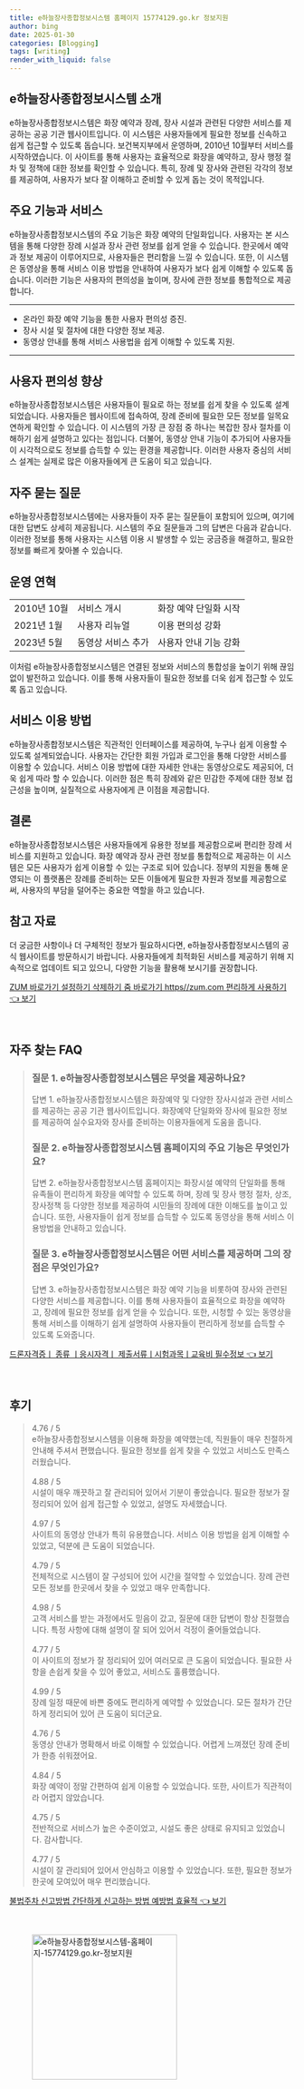 ```yaml
---
title: e하늘장사종합정보시스템 홈페이지 15774129.go.kr 정보지원
author: bing
date: 2025-01-30
categories: [Blogging]
tags: [writing]
render_with_liquid: false
---
```



<h2 id='e하늘장사종합정보시스템 소개'>e하늘장사종합정보시스템 소개</h2>

<p>e하늘장사종합정보시스템은 화장 예약과 장례, 장사 시설과 관련된 다양한 서비스를 제공하는 공공 기관 웹사이트입니다. 이 시스템은 사용자들에게 필요한 정보를 신속하고 쉽게 접근할 수 있도록 돕습니다. 보건복지부에서 운영하며, 2010년 10월부터 서비스를 시작하였습니다. 이 사이트를 통해 사용자는 효율적으로 화장을 예약하고, 장사 행정 절차 및 정책에 대한 정보를 확인할 수 있습니다. 특히, 장례 및 장사와 관련된 각각의 정보를 제공하여, 사용자가 보다 잘 이해하고 준비할 수 있게 돕는 것이 목적입니다.</p>

<h2 id='주요 기능과 서비스'>주요 기능과 서비스</h2>

<p>e하늘장사종합정보시스템의 주요 기능은 화장 예약의 단일화입니다. 사용자는 본 시스템을 통해 다양한 장례 시설과 장사 관련 정보를 쉽게 얻을 수 있습니다. 한곳에서 예약과 정보 제공이 이루어지므로, 사용자들은 편리함을 느낄 수 있습니다. 또한, 이 시스템은 동영상을 통해 서비스 이용 방법을 안내하여 사용자가 보다 쉽게 이해할 수 있도록 돕습니다. 이러한 기능은 사용자의 편의성을 높이며, 장사에 관한 정보를 통합적으로 제공합니다.</p>

<hr />

<ul>
    <li>온라인 화장 예약 기능을 통한 사용자 편의성 증진.</li>
    <li>장사 시설 및 절차에 대한 다양한 정보 제공.</li>
    <li>동영상 안내를 통해 서비스 사용법을 쉽게 이해할 수 있도록 지원.</li>
</ul>

<hr />

<h2 id='사용자 편의성 향상'>사용자 편의성 향상</h2>

<p>e하늘장사종합정보시스템은 사용자들이 필요로 하는 정보를 쉽게 찾을 수 있도록 설계되었습니다. 사용자들은 웹사이트에 접속하여, 장례 준비에 필요한 모든 정보를 일목요연하게 확인할 수 있습니다. 이 시스템의 가장 큰 장점 중 하나는 복잡한 장사 절차를 이해하기 쉽게 설명하고 있다는 점입니다. 더불어, 동영상 안내 기능이 추가되어 사용자들이 시각적으로도 정보를 습득할 수 있는 환경을 제공합니다. 이러한 사용자 중심의 서비스 설계는 실제로 많은 이용자들에게 큰 도움이 되고 있습니다.</p>

<h2 id='자주 묻는 질문'>자주 묻는 질문</h2>

<p>e하늘장사종합정보시스템에는 사용자들이 자주 묻는 질문들이 포함되어 있으며, 여기에 대한 답변도 상세히 제공됩니다. 시스템의 주요 질문들과 그의 답변은 다음과 같습니다. 이러한 정보를 통해 사용자는 시스템 이용 시 발생할 수 있는 궁금증을 해결하고, 필요한 정보를 빠르게 찾아볼 수 있습니다.</p>

<h2 id='운영 연혁'>운영 연혁</h2>

<table>
    <tr>
        <td>2010년 10월</td>
        <td>서비스 개시</td>
        <td>화장 예약 단일화 시작</td>
    </tr>
    <tr>
        <td>2021년 1월</td>
        <td>사용자 리뉴얼</td>
        <td>이용 편의성 강화</td>
    </tr>
    <tr>
        <td>2023년 5월</td>
        <td>동영상 서비스 추가</td>
        <td>사용자 안내 기능 강화</td>
    </tr>
</table>

<p>이처럼 e하늘장사종합정보시스템은 연결된 정보와 서비스의 통합성을 높이기 위해 끊임없이 발전하고 있습니다. 이를 통해 사용자들이 필요한 정보를 더욱 쉽게 접근할 수 있도록 돕고 있습니다.</p>

<h2 id='서비스 이용 방법'>서비스 이용 방법</h2>

<p>e하늘장사종합정보시스템은 직관적인 인터페이스를 제공하여, 누구나 쉽게 이용할 수 있도록 설계되었습니다. 사용자는 간단한 회원 가입과 로그인을 통해 다양한 서비스를 이용할 수 있습니다. 서비스 이용 방법에 대한 자세한 안내는 동영상으로도 제공되어, 더욱 쉽게 따라 할 수 있습니다. 이러한 점은 특히 장례와 같은 민감한 주제에 대한 정보 접근성을 높이며, 실질적으로 사용자에게 큰 이점을 제공합니다.</p>

<h2 id='결론'>결론</h2>

<p>e하늘장사종합정보시스템은 사용자들에게 유용한 정보를 제공함으로써 편리한 장례 서비스를 지원하고 있습니다. 화장 예약과 장사 관련 정보를 통합적으로 제공하는 이 시스템은 모든 사용자가 쉽게 이용할 수 있는 구조로 되어 있습니다. 정부의 지원을 통해 운영되는 이 플랫폼은 장례를 준비하는 모든 이들에게 필요한 자원과 정보를 제공함으로써, 사용자의 부담을 덜어주는 중요한 역할을 하고 있습니다.</p>

<h2 id='참고 자료'>참고 자료</h2>

<p>더 궁금한 사항이나 더 구체적인 정보가 필요하시다면, e하늘장사종합정보시스템의 공식 웹사이트를 방문하시기 바랍니다. 사용자들에게 최적화된 서비스를 제공하기 위해 지속적으로 업데이트 되고 있으니, 다양한 기능을 활용해 보시기를 권장합니다.</p>


<p><a class="click-button" title="ZUM 바로가기 설정하기 삭제하기 줌 바로가기 https//zum.com 편리하게 사용하기" href="https://blackassets.github.io/posts/ZUM-%EB%B0%94%EB%A1%9C%EA%B0%80%EA%B8%B0-%EC%84%A4%EC%A0%95%ED%95%98%EA%B8%B0-%EC%82%AD%EC%A0%9C%ED%95%98%EA%B8%B0-%EC%A4%8C-%EB%B0%94%EB%A1%9C%EA%B0%80%EA%B8%B0-httpszum.com-%ED%8E%B8%EB%A6%AC%ED%95%98%EA%B2%8C-%EC%82%AC%EC%9A%A9%ED%95%98%EA%B8%B0/" rel="dofollow">ZUM 바로가기 설정하기 삭제하기 줌 바로가기 https//zum.com 편리하게 사용하기 👈 보기</a></p><br>
<h2 id='자주_찾는_FAQ'>자주 찾는 FAQ</h2>
<div itemscope="" itemtype="https://schema.org/FAQPage"> 
<blockquote> 
<div itemscope="" itemprop="mainEntity" itemtype="https://schema.org/Question"> 
<h3 itemprop="name">질문 1. e하늘장사종합정보시스템은 무엇을 제공하나요?</h3> 
<div itemscope="" itemprop="acceptedAnswer" itemtype="https://schema.org/Answer"> 
<span itemprop="text"> 
<p>답변 1. e하늘장사종합정보시스템은 화장예약 및 다양한 장사시설과 관련 서비스를 제공하는 공공 기관 웹사이트입니다. 화장예약 단일화와 장사에 필요한 정보를 제공하여 실수요자와 장사를 준비하는 이용자들에게 도움을 줍니다.</p> 
</span> 
</div> 
</div> 

<div itemscope="" itemprop="mainEntity" itemtype="https://schema.org/Question"> 
<h3 itemprop="name">질문 2. e하늘장사종합정보시스템 홈페이지의 주요 기능은 무엇인가요?</h3> 
<div itemscope="" itemprop="acceptedAnswer" itemtype="https://schema.org/Answer"> 
<span itemprop="text"> 
<p>답변 2. e하늘장사종합정보시스템 홈페이지는 화장시설 예약의 단일화를 통해 유족들이 편리하게 화장을 예약할 수 있도록 하며, 장례 및 장사 행정 절차, 상조, 장사정책 등 다양한 정보를 제공하여 시민들의 장례에 대한 이해도를 높이고 있습니다. 또한, 사용자들이 쉽게 정보를 습득할 수 있도록 동영상을 통해 서비스 이용방법을 안내하고 있습니다.</p> 
</span> 
</div> 
</div> 

<div itemscope="" itemprop="mainEntity" itemtype="https://schema.org/Question"> 
<h3 itemprop="name">질문 3. e하늘장사종합정보시스템은 어떤 서비스를 제공하며 그의 장점은 무엇인가요?</h3> 
<div itemscope="" itemprop="acceptedAnswer" itemtype="https://schema.org/Answer"> 
<span itemprop="text"> 
<p>답변 3. e하늘장사종합정보시스템은 화장 예약 기능을 비롯하여 장사와 관련된 다양한 서비스를 제공합니다. 이를 통해 사용자들이 효율적으로 화장을 예약하고, 장례에 필요한 정보를 쉽게 얻을 수 있습니다. 또한, 시청할 수 있는 동영상을 통해 서비스를 이해하기 쉽게 설명하여 사용자들이 편리하게 정보를 습득할 수 있도록 도와줍니다.</p> 
</span> 
</div> 
</div> 
</blockquote> 
</div>
<p><a class="click-button" title="드론자격증ㅣ 종류 ㅣ응시자격ㅣ 제출서류ㅣ시험과목ㅣ교육비 필수정보" href="https://blackassets.github.io/posts/%EB%93%9C%EB%A1%A0%EC%9E%90%EA%B2%A9%EC%A6%9D%E3%85%A3-%EC%A2%85%EB%A5%98-%E3%85%A3%EC%9D%91%EC%8B%9C%EC%9E%90%EA%B2%A9%E3%85%A3-%EC%A0%9C%EC%B6%9C%EC%84%9C%EB%A5%98%E3%85%A3%EC%8B%9C%ED%97%98%EA%B3%BC%EB%AA%A9%E3%85%A3%EA%B5%90%EC%9C%A1%EB%B9%84-%ED%95%84%EC%88%98%EC%A0%95%EB%B3%B4/" rel="dofollow">드론자격증ㅣ 종류 ㅣ응시자격ㅣ 제출서류ㅣ시험과목ㅣ교육비 필수정보 👈 보기</a></p><br>
<h2 id='후기'>후기</h2>
<div itemscope itemtype="https://schema.org/Product">
  <blockquote>
  <div itemprop="review" itemscope itemtype="https://schema.org/Review">
      <div itemprop="reviewRating" itemscope itemtype="https://schema.org/Rating"> <span itemprop="ratingValue">4.76</span> / <span itemprop="bestRating">5</span> </div>
      <span itemprop="reviewBody">e하늘장사종합정보시스템을 이용해 화장을 예약했는데, 직원들이 매우 친절하게 안내해 주셔서 편했습니다. 필요한 정보를 쉽게 찾을 수 있었고 서비스도 만족스러웠습니다.</span>
  </div>
  <br>
  <div itemprop="review" itemscope itemtype="https://schema.org/Review">
      <div itemprop="reviewRating" itemscope itemtype="https://schema.org/Rating"> <span itemprop="ratingValue">4.88</span> / <span itemprop="bestRating">5</span> </div>
      <span itemprop="reviewBody">시설이 매우 깨끗하고 잘 관리되어 있어서 기분이 좋았습니다. 필요한 정보가 잘 정리되어 있어 쉽게 접근할 수 있었고, 설명도 자세했습니다.</span>
  </div>
  <br>
  <div itemprop="review" itemscope itemtype="https://schema.org/Review">
      <div itemprop="reviewRating" itemscope itemtype="https://schema.org/Rating"> <span itemprop="ratingValue">4.97</span> / <span itemprop="bestRating">5</span> </div>
      <span itemprop="reviewBody">사이트의 동영상 안내가 특히 유용했습니다. 서비스 이용 방법을 쉽게 이해할 수 있었고, 덕분에 큰 도움이 되었습니다.</span>
  </div>
  <br>
  <div itemprop="review" itemscope itemtype="https://schema.org/Review">
      <div itemprop="reviewRating" itemscope itemtype="https://schema.org/Rating"> <span itemprop="ratingValue">4.79</span> / <span itemprop="bestRating">5</span> </div>
      <span itemprop="reviewBody">전체적으로 시스템이 잘 구성되어 있어 시간을 절약할 수 있었습니다. 장례 관련 모든 정보를 한곳에서 찾을 수 있었고 매우 만족합니다.</span>
  </div>
  <br>
  <div itemprop="review" itemscope itemtype="https://schema.org/Review">
      <div itemprop="reviewRating" itemscope itemtype="https://schema.org/Rating"> <span itemprop="ratingValue">4.98</span> / <span itemprop="bestRating">5</span> </div>
      <span itemprop="reviewBody">고객 서비스를 받는 과정에서도 믿음이 갔고, 질문에 대한 답변이 항상 친절했습니다. 특정 사항에 대해 설명이 잘 되어 있어서 걱정이 줄어들었습니다.</span>
  </div>
  <br>
  <div itemprop="review" itemscope itemtype="https://schema.org/Review">
      <div itemprop="reviewRating" itemscope itemtype="https://schema.org/Rating"> <span itemprop="ratingValue">4.77</span> / <span itemprop="bestRating">5</span> </div>
      <span itemprop="reviewBody">이 사이트의 정보가 잘 정리되어 있어 여러모로 큰 도움이 되었습니다. 필요한 사항을 손쉽게 찾을 수 있어 좋았고, 서비스도 훌륭했습니다.</span>
  </div>
  <br>
  <div itemprop="review" itemscope itemtype="https://schema.org/Review">
      <div itemprop="reviewRating" itemscope itemtype="https://schema.org/Rating"> <span itemprop="ratingValue">4.99</span> / <span itemprop="bestRating">5</span> </div>
      <span itemprop="reviewBody">장례 일정 때문에 바쁜 중에도 편리하게 예약할 수 있었습니다. 모든 절차가 간단하게 정리되어 있어 큰 도움이 되더군요.</span>
  </div>
  <br>
  <div itemprop="review" itemscope itemtype="https://schema.org/Review">
      <div itemprop="reviewRating" itemscope itemtype="https://schema.org/Rating"> <span itemprop="ratingValue">4.76</span> / <span itemprop="bestRating">5</span> </div>
      <span itemprop="reviewBody">동영상 안내가 명확해서 바로 이해할 수 있었습니다. 어렵게 느껴졌던 장례 준비가 한층 쉬워졌어요.</span>
  </div>
  <br>
  <div itemprop="review" itemscope itemtype="https://schema.org/Review">
      <div itemprop="reviewRating" itemscope itemtype="https://schema.org/Rating"> <span itemprop="ratingValue">4.84</span> / <span itemprop="bestRating">5</span> </div>
      <span itemprop="reviewBody">화장 예약이 정말 간편하여 쉽게 이용할 수 있었습니다. 또한, 사이트가 직관적이라 어렵지 않았습니다.</span>
  </div>
  <br>
  <div itemprop="review" itemscope itemtype="https://schema.org/Review">
      <div itemprop="reviewRating" itemscope itemtype="https://schema.org/Rating"> <span itemprop="ratingValue">4.75</span> / <span itemprop="bestRating">5</span> </div>
      <span itemprop="reviewBody">전반적으로 서비스가 높은 수준이었고, 시설도 좋은 상태로 유지되고 있었습니다. 감사합니다.</span>
  </div>
  <br>
  <div itemprop="review" itemscope itemtype="https://schema.org/Review">
      <div itemprop="reviewRating" itemscope itemtype="https://schema.org/Rating"> <span itemprop="ratingValue">4.77</span> / <span itemprop="bestRating">5</span> </div>
      <span itemprop="reviewBody">시설이 잘 관리되어 있어서 안심하고 이용할 수 있었습니다. 또한, 필요한 정보가 한곳에 모여있어 매우 편리했습니다.</span>
  </div>
  </blockquote>
</div>
<p><a class="click-button" title="불법주차 신고방법 간단하게 신고하는 방법 예방법 효율적" href="https://blackassets.github.io/posts/%EB%B6%88%EB%B2%95%EC%A3%BC%EC%B0%A8-%EC%8B%A0%EA%B3%A0%EB%B0%A9%EB%B2%95-%EA%B0%84%EB%8B%A8%ED%95%98%EA%B2%8C-%EC%8B%A0%EA%B3%A0%ED%95%98%EB%8A%94-%EB%B0%A9%EB%B2%95-%EC%98%88%EB%B0%A9%EB%B2%95-%ED%9A%A8%EC%9C%A8%EC%A0%81/" rel="dofollow">불법주차 신고방법 간단하게 신고하는 방법 예방법 효율적 👈 보기</a></p><br>
<figure class="image"><img src="https://blackassets.github.io/assets/img/thumbnail/e하늘장사종합정보시스템-홈페이지-15774129.go.kr-정보지원.webp" alt="e하늘장사종합정보시스템-홈페이지-15774129.go.kr-정보지원" width="256" height="256"></figure>